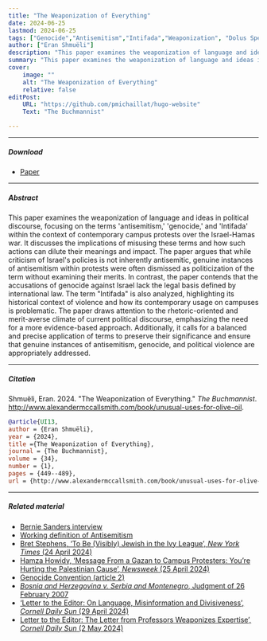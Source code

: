 ```yaml
---
title: "The Weaponization of Everything" 
date: 2024-06-25
lastmod: 2024-06-25
tags: ["Genocide","Antisemitism","Intifada","Weaponization", "Dolus Specialis", "Intent", "International Court of Justice"]
author: ["Eran Shmuëli"]
description: "This paper examines the weaponization of language and ideas in political discourse. Published in the The Buchmannist, 2024." 
summary: "This paper examines the weaponization of language and ideas in political discourse, focusing on the terms 'antisemitism,' 'genocide,' and 'Intifada' within the context of contemporary campus protests over the Israel-Hamas war." 
cover:
    image: ""
    alt: "The Weaponization of Everything"
    relative: false
editPost:
    URL: "https://github.com/pmichaillat/hugo-website"
    Text: "The Buchmannist"

---
```


---

##### Download

+ [Paper](The_Weaponization_of_Everything.pdf)

---

##### Abstract

This paper examines the weaponization of language and ideas in political discourse, focusing on the terms 'antisemitism,' 'genocide,' and 'Intifada' within the context of contemporary campus protests over the Israel-Hamas war. It discusses the implications of misusing these terms and how such actions can dilute their meanings and impact. The paper argues that while criticism of Israel's policies is not inherently antisemitic, genuine instances of antisemitism within protests were often dismissed as politicization of the term without examining their merits. In contrast, the paper contends that the accusations of genocide against Israel lack the legal basis defined by international law. The term "Intifada" is also analyzed, highlighting its historical context of violence and how its contemporary usage on campuses is problematic. The paper draws attention to the rhetoric-oriented and merit-averse climate of current political discourse, emphasizing the need for a more evidence-based approach. Additionally, it calls for a balanced and precise application of terms to preserve their significance and ensure that genuine instances of antisemitism, genocide, and political violence are appropriately addressed. 

---

##### Citation

Shmuëli, Eran. 2024. "The Weaponization of Everything." *The Buchmannist*. http://www.alexandermccallsmith.com/book/unusual-uses-for-olive-oil.

```BibTeX
@article{UI13,
author = {Eran Shmuëli},
year = {2024},
title ={The Weaponization of Everything},
journal = {The Buchmannist},
volume = {34},
number = {1},
pages = {449--489},
url = {http://www.alexandermccallsmith.com/book/unusual-uses-for-olive-oil}}
```

---

##### Related material

+ [Bernie Sanders interview](https://www.youtube.com/watch?v=_6rQmvko18M&t=414s)
+ [Working definition of Antisemitism](https://holocaustremembrance.com/resources/working-definition-antisemitism)
+ [Bret Stephens, ‘To Be (Visibly) Jewish in the Ivy League’, _New York Times_ (24 April 2024)](https://www.nytimes.com/2024/04/23/opinion/university-jewish-antisemitism-ivy.html)
+ [Hamza Howidy, ‘Message From a Gazan to Campus Protesters: You’re Hurting the Palestinian Cause’, _Newsweek_ (25 April 2024)](https://www.newsweek.com/message-gazan-campus-protesters-youre-hurting-palestinian-cause-opinion-1894313)
+ [Genocide Convention (article 2)](https://www.ohchr.org/en/instruments-mechanisms/instruments/convention-prevention-and-punishment-crime-genocide)
+ [_Bosnia and Herzegovina v. Serbia and Montenegro_, Judgment of 26 February 2007](https://icj-cij.org/sites/default/files/case-related/91/091-20070226-JUD-01-00-EN.pdf)
+ [‘Letter to the Editor: On Language, Misinformation and Divisiveness’, _Cornell Daily Sun_ (29 April 2024)](https://cornellsun.com/2024/04/29/letter-to-the-editor-on-language-misinformation-and-divisiveness/)
+ [Letter to the Editor: The Letter from Professors Weaponizes Expertise’, _Cornell Daily Sun_ (2 May 2024) ](https://cornellsun.com/2024/05/02/letter-to-the-editor-the-letter-from-professors-weaponizes-expertise/)
